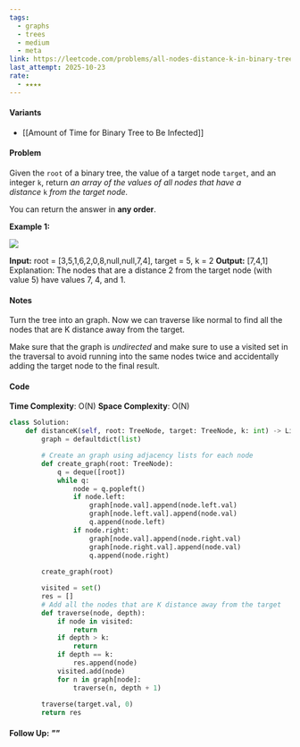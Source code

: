 ```yaml
---
tags:
  - graphs
  - trees
  - medium
  - meta
link: https://leetcode.com/problems/all-nodes-distance-k-in-binary-tree/description/?envType=company&envId=facebook&favoriteSlug=facebook-thirty-days
last_attempt: 2025-10-23
rate:
  - ★★★★
---
```

#### Variants
- [[Amount of Time for Binary Tree to Be Infected]]

#### Problem
Given the `root` of a binary tree, the value of a target node `target`, and an integer `k`, return _an array of the values of all nodes that have a distance_ `k` _from the target node._

You can return the answer in **any order**.

**Example 1:**

![](https://s3-lc-upload.s3.amazonaws.com/uploads/2018/06/28/sketch0.png)

**Input:** root = [3,5,1,6,2,0,8,null,null,7,4], target = 5, k = 2
**Output:** [7,4,1]
Explanation: The nodes that are a distance 2 from the target node (with value 5) have values 7, 4, and 1.

#### Notes
Turn the tree into an graph. Now we can traverse like normal to find all the nodes that are K distance away from the target.

Make sure that the graph is _undirected_ and make sure to use a visited set in the traversal to avoid running into the same nodes twice and accidentally adding the target node to the final result.

#### Code
**Time Complexity**: O(N)
**Space Complexity**: O(N)

```python
class Solution:
    def distanceK(self, root: TreeNode, target: TreeNode, k: int) -> List[int]:
        graph = defaultdict(list)

        # Create an graph using adjacency lists for each node
        def create_graph(root: TreeNode):
            q = deque([root])
            while q:
                node = q.popleft()
                if node.left:
                    graph[node.val].append(node.left.val)
                    graph[node.left.val].append(node.val)
                    q.append(node.left)
                if node.right:
                    graph[node.val].append(node.right.val)
                    graph[node.right.val].append(node.val)
                    q.append(node.right)
        
        create_graph(root)

        visited = set()
        res = []
        # Add all the nodes that are K distance away from the target
        def traverse(node, depth):
            if node in visited:
                return
            if depth > k:
                return
            if depth == k:
                res.append(node)
            visited.add(node)
            for n in graph[node]:
                traverse(n, depth + 1)
        
        traverse(target.val, 0)
        return res
```


#### Follow Up: *""*

```python

```